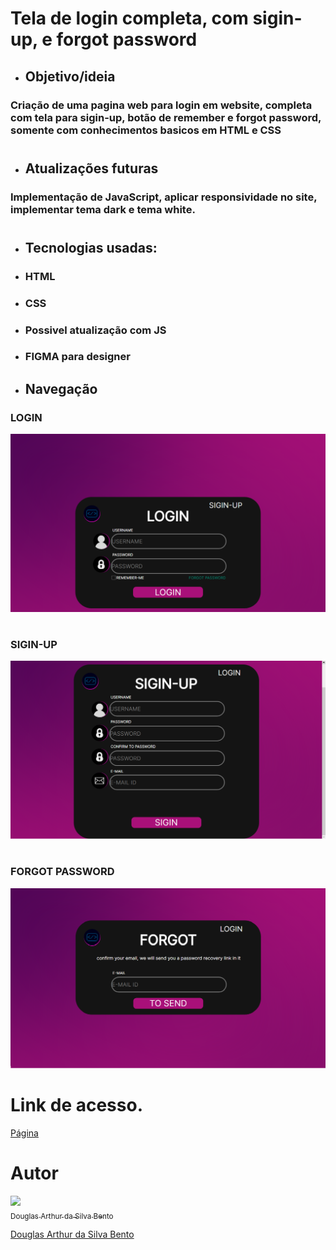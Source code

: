 # Tela de login completa, com sigin-up, e forgot password

* ## Objetivo/ideia
### Criação de uma pagina web para login em website, completa com tela para sigin-up, botão de remember e forgot password, somente com conhecimentos basicos em HTML e CSS
#
* ## Atualizações futuras
### Implementação de JavaScript, aplicar responsividade no site, implementar tema dark e tema white.
#
* ## Tecnologias usadas:
* ### HTML
* ### CSS
* ### Possivel atualização com JS
* ### FIGMA para designer

* ## Navegação
### LOGIN
<html>
    <img src="./images/area login.png" />
</html>

#
### SIGIN-UP

<html>
    <img src="./images/area sigin.png" />
</html>

#
### FORGOT PASSWORD

<html>
    <img src="./images/area forgot.png" />
</html>

# Link de acesso.

<html>
    <a href="https://mylogin.netlify.app">Página</a>
</html>

#

# Autor


[<img src="https://avatars.githubusercontent.com/u/106849298?s=400&u=32da81625b4d70bc25578e099fce392b77b75634&v=4" width=115><br><sub>Douglas Arthur da Silva Bento</sub>](https://github.com/douglasarthurr)

<html>
    <a href="https://github.com/douglasarthurr"> Douglas Arthur da Silva Bento</a>
</html>